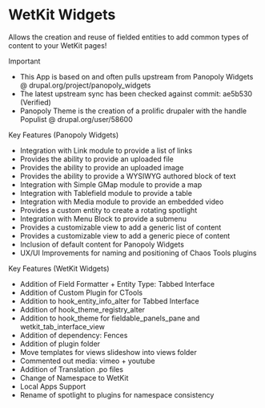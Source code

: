 WetKit Widgets
================
Allows the creation and reuse of fielded entities to add common types of content to your WetKit pages!

Important
* This App is based on and often pulls upstream from Panopoly Widgets @ drupal.org/project/panopoly_widgets
* The latest upstream sync has been checked against commit: ae5b530 (Verified)
* Panopoly Theme is the creation of a prolific drupaler with the handle Populist @ drupal.org/user/58600

Key Features (Panopoly Widgets)
* Integration with Link module to provide a list of links
* Provides the ability to provide an uploaded file
* Provides the ability to provide an uploaded image
* Provides the ability to provide a WYSIWYG authored block of text
* Integration with Simple GMap module to provide a map
* Integration with Tablefield module to provide a table
* Integration with Media module to provide an embedded video
* Provides a custom entity to create a rotating spotlight
* Integration with Menu Block to provide a submenu
* Provides a customizable view to add a generic list of content
* Provides a customizable view to add a generic piece of content
* Inclusion of default content for Panopoly Widgets
* UX/UI Improvements for naming and positioning of Chaos Tools plugins

Key Features (WetKit Widgets)
* Addition of Field Formatter + Entity Type: Tabbed Interface
* Addition of Custom Plugin for CTools
* Addition to hook_entity_info_alter for Tabbed Interface
* Addition of hook_theme_registry_alter
* Addition to hook_theme for fieldable_panels_pane and wetkit_tab_interface_view
* Addition of dependency: Fences
* Addition of plugin folder
* Move templates for views slideshow into views folder
* Commented out media: vimeo + youtube
* Addition of Translation .po files
* Change of Namespace to WetKit
* Local Apps Support
* Rename of spotlight to plugins for namespace consistency







